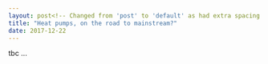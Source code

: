 ```yaml
---
layout: post<!-- Changed from 'post' to 'default' as had extra spacing -->
title: "Heat pumps, on the road to mainstream?"
date: 2017-12-22
---
```

<div class="post">
tbc ...
</div>
